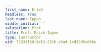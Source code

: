 ```yaml
---
first_name: Erich
headless: true
last_name: Ippen
middle_initial: ''
salutation: Prof.
title: Prof. Erich Ippen
type: instructor
uid: 72331f5d-6e53-232b-c9ad-1cd2805c096e
---
```

